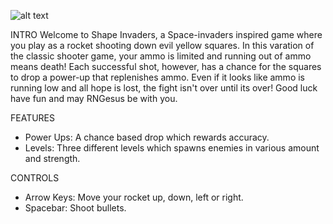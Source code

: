 ![alt text](image.png)

INTRO
Welcome to Shape Invaders, a Space-invaders inspired game where you play as a rocket shooting
down evil yellow squares. In this varation of the classic shooter game, your ammo is limited and running out of ammo means death! Each successful shot, however, has a chance for the squares to drop a power-up that replenishes ammo. Even if it looks like ammo is running low and all hope is lost, the fight isn't over until its over! Good luck have fun and may RNGesus be with you.

FEATURES
- Power Ups: A chance based drop which rewards accuracy.
- Levels: Three different levels which spawns enemies in various amount and strength.


CONTROLS
- Arrow Keys: Move your rocket up, down, left or right.
- Spacebar: Shoot bullets.

